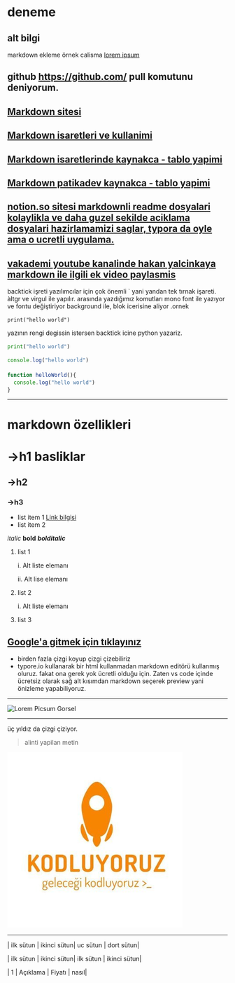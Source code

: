 # deneme
## alt bilgi
markdown ekleme örnek calisma
[lorem ipsum](http://google.com)

github  https://github.com/  pull komutunu deniyorum.
---
[Markdown sitesi ](https://commonmark.org/)
---
[Markdown isaretleri ve kullanimi](https://commonmark.org/help/)
---
[Markdown isaretlerinde kaynakca - tablo yapimi](https://medium.com/deep-learning-turkiye/t%C3%BCrk%C3%A7e-markdown-rehberi-61779d2e2a96)
---
[Markdown patikadev  kaynakca - tablo yapimi](https://academy.patika.dev/tr/courses/git/markdown-nedir-nasil-kullaniriz-)
---
[notion.so sitesi markdownli readme dosyalari kolaylikla ve daha guzel sekilde aciklama dosyalari hazirlamamizi saglar, typora da oyle ama o ucretli uygulama.](https://www.notion.so/product/projects)
---
[vakademi youtube kanalinde hakan yalcinkaya  markdown ile ilgili  ek video paylasmis](https://www.youtube.com/watch?v=o7GZp_KGQQw&list=PLYcudjctIk0cIVBDop4V5lFqAdrHAfwRR&index=15)
---
backtick işreti yazılımcılar için çok önemli ` yani yandan tek tırnak işareti. àltgr ve virgul ile yapılır. arasında yazdığımız komutları mono font ile yazıyor ve fontu değiştiriyor background ile, blok icerisine aliyor .ornek
```
print("hello world")
```
yazının rengi degissin istersen backtick icine python yazariz.

```python
print("hello world")
```

```javascript
console.log("hello world")

function helloWorld(){
  console.log("hello world")
}
```
---
# markdown özellikleri
# ->h1 basliklar
## ->h2 
### ->h3

- list item 1 [Link bilgisi](https://kodluyoruz.org)
- list item 2

*italic* **bold** ***bolditalic***

1. list 1

    i. Alt liste elemanı

    ii. Alt lise elemanı
2. list 2

    i. Alt liste elemanı
3. list 3

[Google'a gitmek için tıklayınız](https://google.com)
--- 
- birden fazla çizgi koyup çizgi çizebiliriz
- typore.io kullanarak bir html kullanmadan markdown editörü kullanmış oluruz. fakat ona gerek yok ücretli olduğu için. Zaten vs code içinde ücretsiz olarak sağ alt kısımdan markdown seçerek preview yani önizleme yapabiliyoruz.
---
![Lorem Picsum Gorsel](https://picsum.photos/200/300)

***
üç yıldız da çizgi çiziyor.

> alinti yapilan metin

![kodluyoru logo](https://raw.githubusercontent.com/Kodluyoruz/taskforce/git/git/markdown-nedir-nasil-kullaniriz-/figures/kodluyoruz_logo.jpg)

---
| ilk sütun | ikinci sütun| uc sütun | dort sütun| 

| ilk sütun | ikinci sütun| ilk sütun | ikinci sütun|

| 1 | Açıklama | Fiyatı | nasıl|